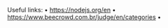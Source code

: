 Useful links: 
    • https://nodejs.org/en
    • https://www.beecrowd.com.br/judge/en/categories
    • 

